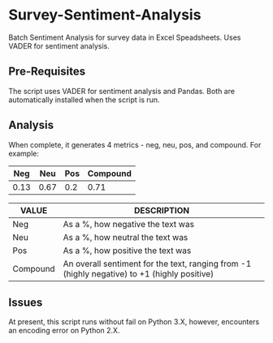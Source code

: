 # Survey-Sentiment-Analysis
Batch Sentiment Analysis for survey data in Excel Speadsheets. Uses VADER for sentiment analysis.

## Pre-Requisites
The script uses VADER for sentiment analysis and Pandas. Both are automatically installed when the script is run.

## Analysis
When complete, it generates 4 metrics - neg, neu, pos, and compound. For example:

| Neg  | Neu  | Pos | Compound |
|------|------|-----|----------|
| 0.13 | 0.67 | 0.2 | 0.71     |

| VALUE    | DESCRIPTION                                                                                  |
|----------|----------------------------------------------------------------------------------------------|
| Neg      | As a %, how negative the text was                                                            |
| Neu      | As a %, how neutral the text was                                                             |
| Pos      | As a %, how positive the text was                                                            |
| Compound | An overall sentiment for the text, ranging from -1 (highly negative) to +1 (highly positive) |

## Issues
At present, this script runs without fail on Python 3.X, however, encounters an encoding error on Python 2.X.
